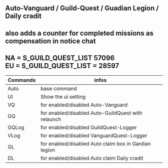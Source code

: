 Auto-Vanguard / Guild-Quest / Guadian Legion / Daily cradit
---
also adds a counter for completed missions as compensation in notice chat<br>
---
NA = S_GUILD_QUEST_LIST 57096 <br>
EU = S_GUILD_QUEST_LIST = 28597
---

Commands | infos
--- | ---
Auto | base command
UI | Show the ui setting
VQ | for enabled/disabled Auto-Vanguard
GQ | for enabled/disabled Auto-GuildQuest with relaunch
GQLog | for enabled/disabled GuildQuest-Logger
VLog | for enabled/disabled VanguardQuest-Logger
GL | for enabled/disabled Auto claim box in Gardian legion
DL | for enabled/disabled Auto claim Daily cradit 

